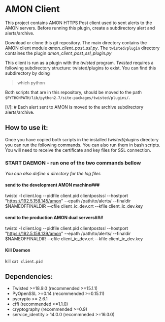 # AMON Client

This project contains AMON HTTPS Post client used to sent alerts to  the AMON servers.
Before running this plugin, create a subdirectory alert and alerts/archive.

Download or clone this git repository. 
The main directory contains the AMON client module *amon_client_post_ssl.py*.
The `twisted/plugin` directory containes the plugin *amon_client_post_ssl_plugin.py*

This client is run as a plugin with the *twisted* program. 
*Twisted* requires a following subdirectory structure: twisted/plugins to exist. 
You can find this subdirectory by doing

> which python

Both scripts that are in this repository, should be moved to the path `$PYTHONPATH/lib/python2.7/site-packages/twisted/plugins/`.

[//]: # Each alert sent to AMON is moved to the archive subdirectory alerts/archive.

## How to use it:

Once you have copied both scripts in the installed _twisted/plugins_ directory you can run the following commands. You can also run them in bash scripts. You will need to receive the certificate and key files for SSL connection. 

### START DAEMON - run one of the two commands bellow ###

_You can also define a directory for the log files_

#### send to the development AMON machine###
twistd -l client.log --pidfile client.pid clientpostssl --hostport "https://192.5.158.145/amon" --epath /path/to/alerts/ --finaldir $NAMEOFFINALDIR --cfile client_ic_dev.crt --kfile client_ic_dev.key

#### send to the production AMON dual servers###
twistd -l client.log --pidfile client.pid clientpostssl --hostport "https://192.5.158.139/amon" --epath /path/to/alerts/ --finaldir $NAMEOFFINALDIR --cfile client_ic_dev.crt --kfile client_ic_dev.key

#### Kill Daemon
kill `cat client.pid`

## Dependencies:
 * Twisted >=18.9.0 (recommended >=15.1.1) 
 * PyOpenSSL >=0.14 (recommended >=0.15.11) 
 * pycrypto >= 2.6.1 
 * cffi (recommended >=1.1.0) 
 * cryptography (recommended >=0.9) 
 * service_identity > 14.0.0 (recommneded >=16.0.0) 
